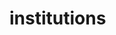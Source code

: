 <!-- generated by markdown-notes-tree -->

# institutions

<!-- optional markdown-notes-tree directory description starts here -->

<!-- optional markdown-notes-tree directory description ends here -->



